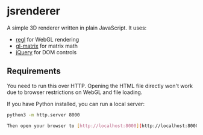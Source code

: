 # jsrenderer

A simple 3D renderer written in plain JavaScript. It uses:

- [regl](https://github.com/regl-project/regl) for WebGL rendering  
- [gl-matrix](https://github.com/toji/gl-matrix) for matrix math  
- [jQuery](https://jquery.com/) for DOM controls

## Requirements

You need to run this over HTTP. Opening the HTML file directly won't work due to browser restrictions on WebGL and file loading.

If you have Python installed, you can run a local server:

```bash
python3 -m http.server 8000

Then open your browser to [http://localhost:8000](http://localhost:8000)